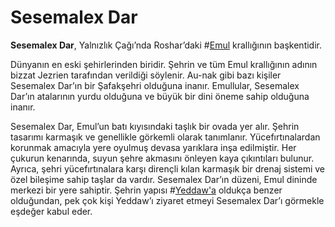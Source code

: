 # Sesemalex Dar

**Sesemalex Dar**, Yalnızlık Çağı’nda Roshar’daki #[Emul](locations/emul) krallığının başkentidir.  

Dünyanın en eski şehirlerinden biridir. Şehrin ve tüm Emul krallığının adının bizzat Jezrien tarafından verildiği söylenir. Au-nak gibi bazı kişiler Sesemalex Dar’ın bir Şafakşehri olduğuna inanır. Emullular, Sesemalex Dar’ın atalarının yurdu olduğuna ve büyük bir dini öneme sahip olduğuna inanır.  

Sesemalex Dar, Emul’un batı kıyısındaki taşlık bir ovada yer alır. Şehrin tasarımı karmaşık ve genellikle görkemli olarak tanımlanır. Yücefırtınalardan korunmak amacıyla yere oyulmuş devasa yarıklara inşa edilmiştir. Her çukurun kenarında, suyun şehre akmasını önleyen kaya çıkıntıları bulunur. Ayrıca, şehri yücefırtınalara karşı dirençli kılan karmaşık bir drenaj sistemi ve özel bileşime sahip taşlar da vardır. Sesemalex Dar’ın düzeni, Emul dininde merkezi bir yere sahiptir. Şehrin yapısı #[Yeddaw'a](locations/yeddaw) oldukça benzer olduğundan, pek çok kişi Yeddaw’ı ziyaret etmeyi Sesemalex Dar’ı görmekle eşdeğer kabul eder.
